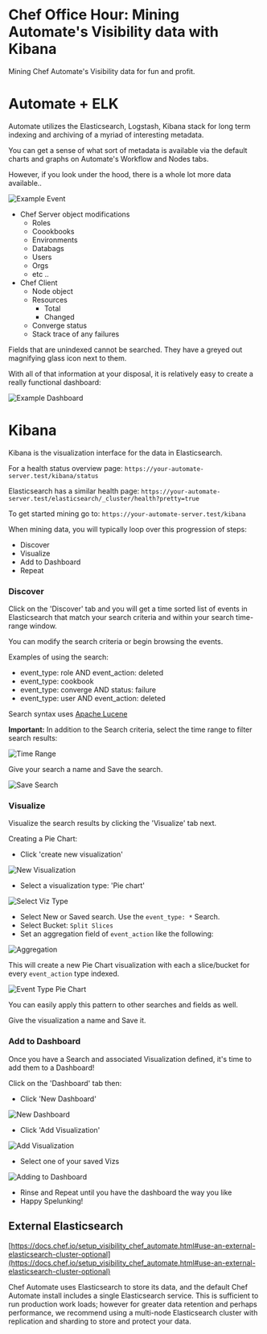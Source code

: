 # Chef Office Hour: Mining Automate's Visibility data with Kibana

Mining Chef Automate's Visibility data for fun and profit.

# Automate + ELK
Automate utilizes the Elasticsearch, Logstash, Kibana stack for long term indexing and archiving of a myriad of interesting metadata.

You can get a sense of what sort of metadata is available via the default charts and graphs on Automate's Workflow and Nodes tabs.

However, if you look under the hood, there is a whole lot more data available..

![Example Event](https://raw.githubusercontent.com/jeremymv2/mining_visibility_office_hour/master/images/example_event.png)

- Chef Server object modifications
  - Roles
  - Coookbooks
  - Environments
  - Databags
  - Users
  - Orgs
  - etc ..
- Chef Client
  - Node object
  - Resources
    - Total
    - Changed
  - Converge status
  - Stack trace of any failures

Fields that are unindexed cannot be searched.  They have a greyed out magnifying glass icon next to them.

With all of that information at your disposal, it is relatively easy to create a really functional dashboard:

![Example Dashboard](https://raw.githubusercontent.com/jeremymv2/mining_visibility_office_hour/master/images/example_dashboard.png)

# Kibana
Kibana is the visualization interface for the data in Elasticsearch.

For a health status overview page:
`https://your-automate-server.test/kibana/status`

Elasticsearch has a similar health page:
`https://your-automate-server.test/elasticsearch/_cluster/health?pretty=true`

To get started mining go to:
`https://your-automate-server.test/kibana`

When mining data, you will typically loop over this progression of steps:
 - Discover
 - Visualize
 - Add to Dashboard
 - Repeat

### Discover
Click on the 'Discover' tab and you will get a time sorted list of events in Elasticsearch that match your search criteria and within your search time-range window.

You can modify the search criteria or begin browsing the events.

Examples of using the search:
 - event_type: role AND event_action: deleted
 - event_type: cookbook
 - event_type: converge AND status: failure
 - event_type: user AND event_action: deleted

Search syntax uses [Apache Lucene](http://lucene.apache.org/core/3_0_3/queryparsersyntax.html)

**Important:** In addition to the Search criteria, select the time range to filter search results:

![Time Range](https://raw.githubusercontent.com/jeremymv2/mining_visibility_office_hour/master/images/time_range.png)

Give your search a name and Save the search.

![Save Search](https://raw.githubusercontent.com/jeremymv2/mining_visibility_office_hour/master/images/save_search.png)

### Visualize

Visualize the search results by clicking the 'Visualize' tab next.

Creating a Pie Chart:
- Click 'create new visualization'

![New Visualization](https://raw.githubusercontent.com/jeremymv2/mining_visibility_office_hour/master/images/new_viz.png)
- Select a visualization type: 'Pie chart'

![Select Viz Type](https://raw.githubusercontent.com/jeremymv2/mining_visibility_office_hour/master/images/select_viz_type.png)
- Select New or Saved search.  Use the `event_type: *` Search.
- Select Bucket: `Split Slices`
- Set an aggregation field of `event_action` like the following:

![Aggregation](https://raw.githubusercontent.com/jeremymv2/mining_visibility_office_hour/master/images/aggregation.png)

This will create a new Pie Chart visualization with each a slice/bucket for every `event_action` type indexed.

![Event Type Pie Chart](https://raw.githubusercontent.com/jeremymv2/mining_visibility_office_hour/master/images/event_type_pie.png)

You can easily apply this pattern to other searches and fields as well.

Give the visualization a name and Save it.

### Add to Dashboard
Once you have a Search and associated Visualization defined, it's time to add them to a Dashboard!

Click on the 'Dashboard' tab then:

 - Click 'New Dashboard'

 ![New Dashboard](https://raw.githubusercontent.com/jeremymv2/mining_visibility_office_hour/master/images/new_dash.png)
 - Click 'Add Visualization'

 ![Add Visualization](https://raw.githubusercontent.com/jeremymv2/mining_visibility_office_hour/master/images/add_viz.png)
 - Select one of your saved Vizs

 ![Adding to Dashboard](https://raw.githubusercontent.com/jeremymv2/mining_visibility_office_hour/master/images/adding_to_dash.png)
 - Rinse and Repeat until you have the dashboard the way you like
 - Happy Spelunking!

## External Elasticsearch

[https://docs.chef.io/setup_visibility_chef_automate.html#use-an-external-elasticsearch-cluster-optional](https://docs.chef.io/setup_visibility_chef_automate.html#use-an-external-elasticsearch-cluster-optional)

Chef Automate uses Elasticsearch to store its data, and the default Chef Automate install includes a single Elasticsearch service. This is sufficient to run production work loads; however for greater data retention and perhaps performance, we recommend using a multi-node Elasticsearch cluster with replication and sharding to store and protect your data.
